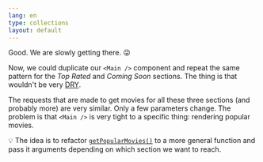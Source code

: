 ```yaml
---
lang: en
type: collections
layout: default
---
```


Good. We are slowly getting there. 😜

Now, we could duplicate our `<Main />` component and repeat the same pattern for the _Top Rated_ and _Coming Soon_ sections. The thing is that wouldn't be very [DRY](https://en.wikipedia.org/wiki/Don%27t_repeat_yourself).

The requests that are made to get movies for all these three sections (and probably more) are very similar. Only a few parameters change. The problem is that `<Main />` is very tight to a specific thing: rendering popular movies.

💡 The idea is to refactor [`getPopularMovies()`](https://en.wikipedia.org/wiki/Don%27t_repeat_yourself) to a more general function and pass it arguments depending on which section we want to reach.
